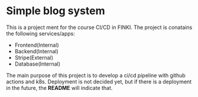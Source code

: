 # Simple blog system 

This is a project ment for the course CI/CD in FINKI. The project is conatains the following services/apps: 

- Frontend(Internal)
- Backend(Internal)
- Stripe(External)
- Database(Internal)

The main purpose of this project is to develop a ci/cd pipeline with github actions and k8s. Deployment is not decided yet, but if there is a deployment in the future, the **README** will indicate that. 